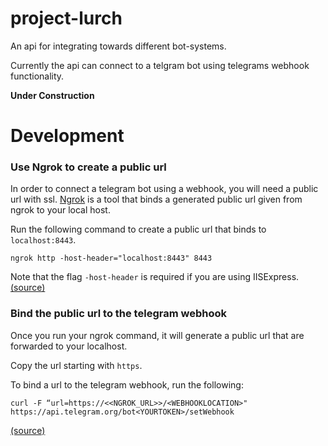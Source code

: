 # project-lurch

An api for integrating towards different bot-systems.

Currently the api can connect to a telgram bot using telegrams webhook functionality.

**Under Construction**

# Development

### Use Ngrok to create a public url

In order to connect a telegram bot using a webhook, you will need a public url with ssl.
[Ngrok](https://ngrok.com/) is a tool that binds a generated public url given from ngrok to your local host.

Run the following command to create a public url that binds to `localhost:8443`.
```
ngrok http -host-header="localhost:8443" 8443
```

Note that the flag `-host-header` is required if you are using IISExpress. [(source)](https://www.twilio.com/docs/usage/tutorials/how-use-ngrok-windows-and-visual-studio-test-webhooks#using-ngrok-manually-with-a-visual-studio-hosted-aspnet-application)

### Bind the public url to the telegram webhook

Once you run your ngrok command, it will generate a public url that are forwarded to your localhost.

Copy the url starting with `https`.

To bind a url to the telegram webhook, run the following:
```
curl -F “url=https://<<NGROK_URL>>/<WEBHOOKLOCATION>" https://api.telegram.org/bot<YOURTOKEN>/setWebhook
```

[(source)](https://core.telegram.org/bots/webhooks#how-do-i-set-a-webhook-for-either-type)
